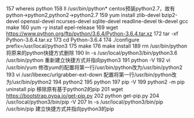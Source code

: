   157  whereis python
  158  ll /usr/bin/python*	centos预装python2.7，故有python->python2,python2->python2.7
  159  yum install zlib-devel bzip2-devel openssl-devel ncurses-devel sqlite-devel readline-devel tk-devel gcc make
  160  yum -y install epel-release
  169  wget https://www.python.org/ftp/python/3.6.4/Python-3.6.4.tar.xz
  172  tar -xf Python-3.6.4.tar.xz 
  173  cd Python-3.6.4
  174  ./configure prefix=/usr/local/python3
  175  make 
  176  make install
  189  rm /usr/bin/python	将原来的python快捷方式删除
  190  ln -s /usr/local/python3/bin/python3.6 /usr/bin/python	重新建立快捷方式并指向python3
  191  python -V
  192  vi /usr/bin/yum 	修改yum的配置将第一行/usr/bin/python改为/usr/bin/python2
  193  vi /usr/libexec/urlgrabber-ext-down	配置将第一行/usr/bin/python改为/usr/bin/python2
  194  python2
  195  python
  197  pip -V
  199  python2 -m pip uninstall pip	移除原有基于python2的pip
  201  wget https://bootstrap.pypa.io/get-pip.py
  202  python get-pip.py
  204  /usr/local/python3/bin/pip -V
  207  ln -s /usr/local/python3/bin/pip /usr/bin/pip 建立快捷方式并指向python3的pip
